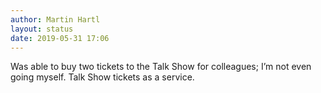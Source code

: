 ```yaml
---
author: Martin Hartl
layout: status
date: 2019-05-31 17:06
---
```

Was able to buy two tickets to the Talk Show for colleagues; I’m not even going myself.
Talk Show tickets as a service.